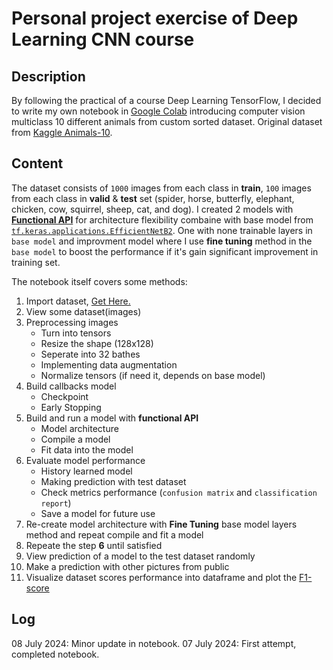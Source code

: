 # Personal project exercise of Deep Learning CNN course

## Description
By following the practical of a course Deep Learning TensorFlow, I decided to write my own notebook in [Google Colab](https://colab.research.google.com/) introducing computer vision multiclass 10 different animals from custom sorted dataset. Original dataset from [Kaggle Animals-10](https://www.kaggle.com/datasets/alessiocorrado99/animals10).

## Content
The dataset consists of `1000` images from each class in **train**, `100` images from each class in **valid** & **test** set (spider, horse, butterfly, elephant, chicken, cow, squirrel, sheep, cat, and dog). I created 2 models with [**Functional API**](https://www.tensorflow.org/guide/keras/functional_api) for architecture flexibility combaine with base model from [`tf.keras.applications.EfficientNetB2`](https://www.tensorflow.org/api_docs/python/tf/keras/applications/EfficientNetB2). One with none trainable layers in `base model` and improvment model where I use **fine tuning** method in the `base model` to boost the performance if it's gain significant improvement in training set.

The notebook itself covers some methods:
1. Import dataset, [Get Here.](https://drive.google.com/file/d/1osRe49hLWFUkaKDWr25RlgAcPXaSLFDU/view?usp=sharing)
2. View some dataset(images)
3. Preprocessing images
   * Turn into tensors
   * Resize the shape (128x128)
   * Seperate into 32 bathes
   * Implementing data augmentation
   * Normalize tensors (if need it, depends on base model)
4. Build callbacks model
   * Checkpoint
   * Early Stopping
5. Build and run a model with **functional API**
   * Model architecture
   * Compile a model
   * Fit data into the model
6. Evaluate model performance
   * History learned model
   * Making prediction with test dataset
   * Check metrics performance (`confusion matrix` and `classification report`)
   * Save a model for future use
7. Re-create model architecture with **Fine Tuning** base model layers method and repeat compile and fit a model
8. Repeate the step **6** until satisfied
9. View prediction of a model to the test dataset randomly
10. Make a prediction with other pictures from public
11. Visualize dataset scores performance into dataframe and plot the [F1-score](https://scikit-learn.org/stable/modules/generated/sklearn.metrics.f1_score.html)

## Log
08 July 2024: Minor update in notebook.
07 July 2024: First attempt, completed notebook.
